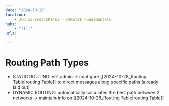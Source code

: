 ```yaml
---
date: "2024-10-28"
location: 
    - JCU courses/CP1402 - Network Fundamentals
hubs: 
    - "[[]]"
urls:
    - 
---
```


# Routing Path Types
+ STATIC ROUTING: net admin -> configure [[2024-10-28_Routing Table|routing Table]] to direct messages along specific paths (already laid out)
+ DYNAMIC ROUTING: automatically calculates the best path between 2 networks -> maintain info on [[2024-10-28_Routing Table|routing Table]]


